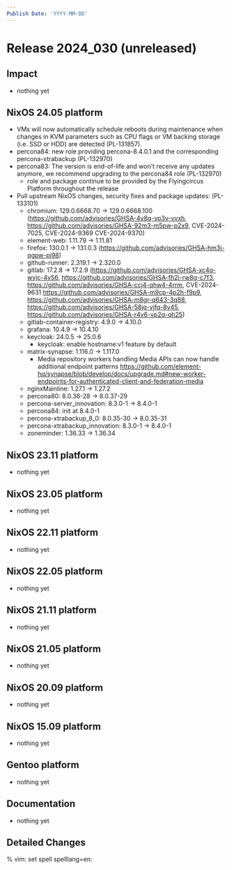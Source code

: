 ```yaml
---
Publish Date: 'YYYY-MM-DD'
---
```


# Release 2024_030 (unreleased)

## Impact

- nothing yet

## NixOS 24.05 platform

- VMs will now automatically schedule reboots during maintenance when changes in KVM parameters such as CPU flags or VM backing storage (i.e. SSD or HDD) are detected (PL-131857).
- percona84: new role providing percona-8.4.0.1 and the corresponding percona-xtrabackup (PL-132970)
- percona83: The version is end-of-life and won't receive any updates anymore, we recommend upgrading to the percona84 role (PL-132970)
  - role and package continue to be provided by the Flyingcircus Platform throughout the release
- Pull upstream NixOS changes, security fixes and package updates: (PL-133101)
  - chromium: 129.0.6668.70 -> 129.0.6668.100 (https://github.com/advisories/GHSA-4v8q-vp3v-vvxh,
    https://github.com/advisories/GHSA-92m3-m5pw-p2x9, CVE-2024-7025, CVE-2024-9369 CVE-2024-9370)
  - element-web: 1.11.79 -> 1.11.81
  - firefox: 130.0.1 -> 131.0.3 (https://github.com/advisories/GHSA-hm3j-qgpw-pj98)
  - github-runner: 2.319.1 -> 2.320.0
  - gitlab: 17.2.8 -> 17.2.9 (https://github.com/advisories/GHSA-xc4q-wvjc-4v56, https://github.com/advisories/GHSA-fh2j-rw8g-c7f3, https://github.com/advisories/GHSA-ccj4-qhw4-4rrm, CVE-2024-9631 https://github.com/advisories/GHSA-m9cp-4p2h-f9p9, https://github.com/advisories/GHSA-m8gr-q643-3q88, https://github.com/advisories/GHSA-58jq-vjfq-8v45, https://github.com/advisories/GHSA-r4v6-vp2q-qh25)
  - gitlab-container-registry: 4.9.0 -> 4.10.0
  - grafana: 10.4.9 -> 10.4.10
  - keycloak: 24.0.5 -> 25.0.6
      - keycloak: enable hostname:v1 feature by default
  - matrix-synapse: 1.116.0 -> 1.117.0
    - Media repository workers handling Media APIs can now handle additional endpoint patterns https://github.com/element-hq/synapse/blob/develop/docs/upgrade.md#new-worker-endpoints-for-authenticated-client-and-federation-media
  - nginxMainline: 1.27.1 -> 1.27.2
  - percona80: 8.0.36-28 -> 8.0.37-29
  - percona-server_innovation: 8.3.0-1 -> 8.4.0-1
  - percona84: init at 8.4.0-1
  - percona-xtrabackup_8_0: 8.0.35-30 -> 8.0.35-31
  - percona-xtrabackup_innovation: 8.3.0-1 -> 8.4.0-1
  - zoneminder: 1.36.33 -> 1.36.34


## NixOS 23.11 platform

- nothing yet

## NixOS 23.05 platform

- nothing yet

## NixOS 22.11 platform

- nothing yet

## NixOS 22.05 platform

- nothing yet

## NixOS 21.11 platform

- nothing yet

## NixOS 21.05 platform

- nothing yet

## NixOS 20.09 platform

- nothing yet

## NixOS 15.09 platform

- nothing yet

## Gentoo platform

- nothing yet

## Documentation

- nothing yet

## Detailed Changes

% vim: set spell spelllang=en:
